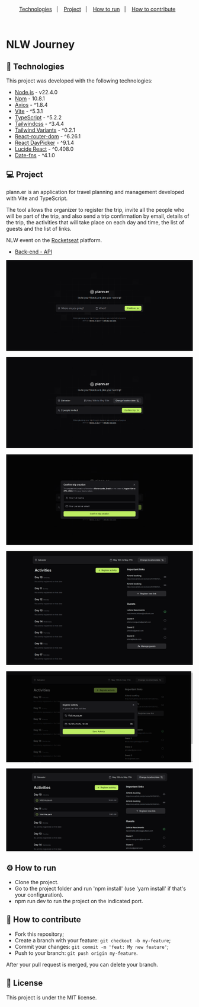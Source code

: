 <p align="center">
  <a href="#-technologies">Technologies</a>&nbsp;&nbsp;&nbsp;|&nbsp;&nbsp;&nbsp;
  <a href="#-project">Project</a>&nbsp;&nbsp;&nbsp;|&nbsp;&nbsp;&nbsp;
  <a href="#-how-to-run">How to run</a>&nbsp;&nbsp;&nbsp;|&nbsp;&nbsp;&nbsp;
  <a href="#-how-to-contribute">How to contribute</a>&nbsp;&nbsp;&nbsp;
</p>

<br>

# NLW Journey

## 🚀 Technologies

This project was developed with the following technologies:

- [Node.js](https://nodejs.org/en/) - v22.4.0
- [Npm](https://www.npmjs.com/) - 10.8.1
- [Axios](https://www.npmjs.com/package/axios) - ^1.8.4
- [Vite](https://vitejs.dev/guide/) - ^5.3.1
- [TypeScript](https://www.typescriptlang.org/) - ^5.2.2
- [Tailwindcss](https://tailwindcss.com/) - ^3.4.4
- [Tailwind Variants](https://www.tailwind-variants.org/) - ^0.2.1
- [React-router-dom](https://reactrouter.com/) - ^6.26.1
- [React DayPicker](https://daypicker.dev/) - ^9.1.4
- [Lucide React](https://lucide.dev/guide/packages/lucide-react) - ^0.408.0
- [Date-fns](https://date-fns.org/) - ^4.1.0

## 💻 Project

plann.er is an application for travel planning and management developed with Vite and TypeScript.

The tool allows the organizer to register the trip, invite all the people who will be part of the trip, and also send a trip confirmation by email, details of the trip, the activities that will take place on each day and time, the list of guests and the list of links.

NLW event on the [Rocketseat](https://www.rocketseat.com.br/) platform.

- [Back-end - API](https://github.com/leticea/nlw-journey-nodejs)

<p align="center">
  <img alt="" src=".github/image.png">
</p>

<p align="center">
  <img alt="" src=".github/image2.png">
</p>

<p align="center">
  <img alt="" src=".github/image3.png">
</p>

<p align="center">
  <img alt="" src=".github/image4.png">
</p>

<p align="center">
  <img alt="" src=".github/image5.png">
</p>

<p align="center">
  <img alt="" src=".github/image6.png">
</p>

## ⚙️ How to run

- Clone the project.
- Go to the project folder and run 'npm install' (use 'yarn install' if that's your configuration).
- npm run dev to run the project on the indicated port.

## 🤔 How to contribute

- Fork this repository;
- Create a branch with your feature: `git checkout -b my-feature`;
- Commit your changes: `git commit -m 'feat: My new feature'`;
- Push to your branch: `git push origin my-feature`.

After your pull request is merged, you can delete your branch.

## 📝 License

This project is under the MIT license.
